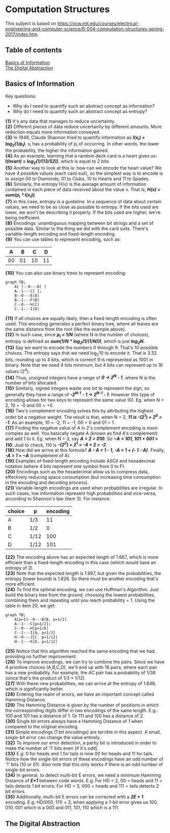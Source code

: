 # Computation Structures

This subject is based on https://ocw.mit.edu/courses/electrical-engineering-and-computer-science/6-004-computation-structures-spring-2017/index.htm.

## Table of contents
[Basics of Information](#basics-of-information)  
[The Digital Abstraction](#the-digital-abstraction)  


## Basics of Information

Key questions:
- Why do I need to quantify such an abstract concept as information?
- Why do I need to quantify such an abstract concept as entropy?


**{1}** It's any data that manages to reduce uncertainty.  
**{2}** Different pieces of data reduce uncertainty by different amounts. More reduction equals more information conveyed.  
**{3}** In 1948, Claude Shannon tried to quantify information as ***I(x<sub>i</sub>) = log<sub>2</sub>(1/p<sub>i</sub>)***.  x<sub>i</sub> has a probability of p<sub>i</sub> of occurring. In other words, the lower the probability, the higher the information gained.  
**{4}** As an example, learning that a random deck card is a heart gives us: ***I(heart) = log<sub>2</sub>(1/(13/52))***, which is equal to 2 bits.  
**{5}** Another way to look at this is: how can we encode the heart value? We have 4 possible values (each card suit), so the simplest way is to encode is to assign 00 to Diamonds, 01 to Clubs, 10 to Hearts and 11 to Spades.  
**{6}** Similarly, the entropy H(x) is the average amount of information contained in each piece of data received about the value x. That is, ***H(x) = sum(p<sub>i</sub> * I(x<sub>i</sub>))***.  
**{7}** In this case, entropy is a guideline. In a sequence of data about certain values, we need to be as close as possible to entropy. If the bits used are lower, we won't be describing it properly. If the bits used are higher, we're being inefficient.  
**{8}** Encodings: unambiguous mapping between bit strings and a set of possible data. Similar to the thing we did with the card suits. There's variable-length encoding and fixed-length encoding.  
**{9}** You can use tables to represent encoding, such as:  

| A  | B  | C  | D  |
|----|----|----|----|
| 00 | 01 | 10 | 11 |

**{10}** You can also use binary trees to represent encoding:  
```mermaid
graph TB;
    A[ ]--0---B[ ]
    A--1---C[ ];
    B--0---E(A)
    B--1---F(B)
    C--0---H(C)
    C--1---I(D)
```
**{11}** If all choices are equally likely, then a fixed-length encoding is often used. This encoding generates a perfect binary tree, where all leaves are the same distance from the root (like the example above).  
**{12}** In such case, since ***p<sub>i</sub> = 1/N*** (where N is the number of choices), entropy is defined as ***sum(1/N * log<sub>2</sub>(1/(1/N)))***, which is just ***log<sub>2</sub>N***.  
**{13}** Say we want to encode the numbers 0 through 9. That's 10 possible choices. The entropy says that we need log<sub>2</sub>10 to encode it. That is 3.32 bits, rounding up to 4 bits, which is correct! 9 is represented as 1001 in binary. Note that we need 4 bits minimum, but 4 bits can represent up to 16 values (2<sup>4</sup>).  
**{14}** Thus, unsigned integers have a range of ***0 -> 2<sup>N</sup> - 1***, where N is the number of bits allocated.  
**{15}** Similarly, signed integers waste one bit to represent the sign, so generally they have a range of ***-2<sup>N-1</sup> - 1 -> 2<sup>N-1</sup> - 1***. However this type of encoding allows for two keys to represent the same value (0). Eg. when N = 2, 10 = -0 and 00 = +0.  
**{16}** Two's complement encoding solves this by attributing the highest order bit a negative weight. The result is that, when N = 2, ***11 is -(2<sup>1</sup>) + 2<sup>0</sup> = -1***. As an example, 10 = -2, 11 = -1, 00 = 0 and 01 = 1.  
**{17}** Finding the negative value of A in 2's complement encoding is more complex as well. You basically negate A (known as find A's complement) and add 1 to it. Eg. when N = 3, say ***A = 2 = 010***. So ***~A = 101, 101 + 001 = 110***. Just to check, 110 is ***-(2<sup>2</sup>) + 2<sup>1</sup> = -4 + 2 = -2***.  
**{18}** How did we arrive at this formula? ***A - A = 1 - 1, -A = 1 + (- 1 - A)***. Finally, ***-A = 1 + ~A*** (complement of A).  
**{19}** Examples of fixed-length encoding include ASCII and hexadecimal notation (where 4 bits represent one symbol from 0 to F).  
**{20}** Encodings such as the hexadecimal allow us to compress data, effectively reducing space consumption (but increasing time consumption in the encoding and decoding process).  
**{21}** Variable-length encodings are used when probabilities are irregular. In such cases, low information represent high probabilities and vice-versa, according to Shannon's law (item 3). For instance:  

| choice | p    | encoding |
|--------|------|----------|
| A      | 1/3  | 11       |
| B      | 1/2  | 0        |
| C      | 1/12 | 100      |
| D      | 1/12 | 101      |

**{22}** The encoding above has an expected length of 1.667, which is more efficient than a fixed-length encoding in this case (which would have an entropy of 2).  
**{23}** Note that the expected length is 1.667, but given the probabilities, the entropy (lower bound) is 1.626. So there must be another encoding that's more efficient.  
**{24}** To find the optimal encoding, we can use Huffman's Algorithm. Just build the binary tree from the ground, choosing the lowest probabilities, combining them and repeating until you reach probability = 1. Using the table in item 20, we get:  
```mermaid
graph TB;
    A[p=1]--0---B[B, p=1/2]
    A--1---C[p=1/2];
    C--0---H[p=1/6]
    C--1---I[A, p=1/3]
    H--0---J[C, p=1/12]
    H--1---K[D, p=1/12]
```    
**{25}** Notice that this algorithm reached the same encoding that we had, providing no further improvement.  
**{26}** To improve encodings, we can try to combine the pairs. Since we have 4 primitive choices (A,B,C,D), we'll end up with 16 pairs, where each pair has a new probability. For example, the AC pair has a probability of 1/36 (since that's the product of 1/3 * 1/12).  
**{27}** With these new probabilities, we can arrive at the entropy of 1.646, which is significantly better.  
**{28}** Entering the realm of errors, we have an important concept called Hamming Distance.  
**{29}** The Hamming Distance is given by the number of positions in which the corresponding digits differ in two encodings of the same length. E.g.: 100 and 101 has a distance of 1. Or 111 and 100 has a distance of 2.  
**{30}** Single bit errors always have a Hamming Distance of 1 when compared to the original encoding.  
**{31}** Simple encodings (1 bit encodings) are terrible in this aspect. A small, single-bit error can change the value entirely.  
**{32}** To improve our error detection, a parity bit is introduced in order to make the number of '1' bits even (if it's odd).  
**{33}** E.g: 0 for heads and 1 for tails is now 00 for heads and 11 for tails. Notice how the single-bit errors of these encodings have an odd number of '1' bits (10 or 01). Also note that this only works if there is an odd number of single-bit errors.  
**{34}** In general, to detect multi-bit E errors, we need a minimum Hamming Distance of ***E+1*** between code words. E.g: For HD = 2, 00 = heads and 11 = tails detects 1 bit errors. For HD = 3, 000 = heads and 111 = tails detects 2 bit errors.  
**{35}** Additionally, multi-bit E errors can be corrected with a ***2E + 1*** encoding. E.g: HD(000, 111) = 3, when applying a 1-bit error gives us 100, 010, 001 which is a 000 and 011, 101, 110 which is a 111.  

## The Digital Abstraction

